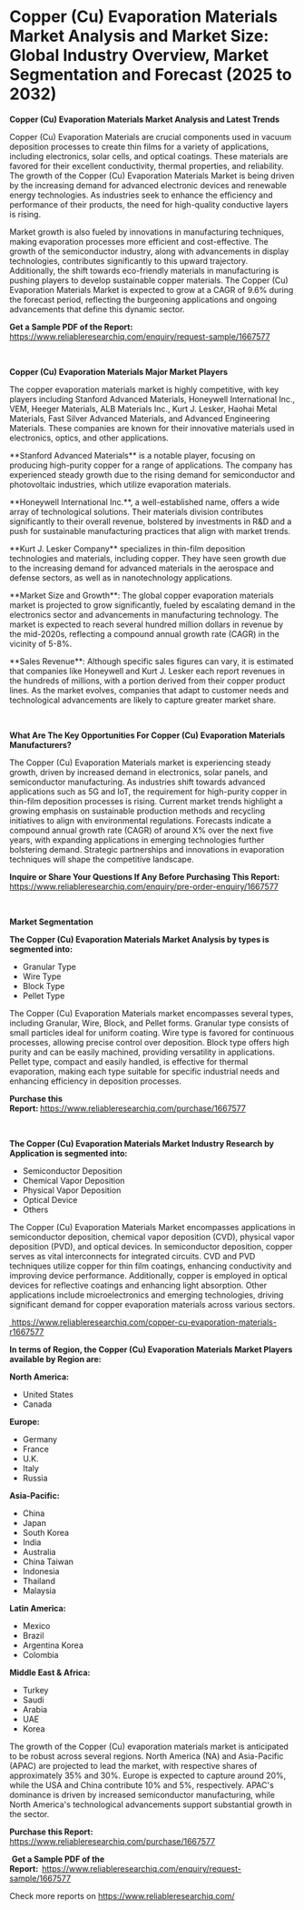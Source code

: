 <p><h1>Copper (Cu) Evaporation Materials Market Analysis and Market Size: Global Industry Overview, Market Segmentation and Forecast (2025 to 2032)</h1></p><p><strong>Copper (Cu) Evaporation Materials Market Analysis and Latest Trends</strong></p>
<p><p>Copper (Cu) Evaporation Materials are crucial components used in vacuum deposition processes to create thin films for a variety of applications, including electronics, solar cells, and optical coatings. These materials are favored for their excellent conductivity, thermal properties, and reliability. The growth of the Copper (Cu) Evaporation Materials Market is being driven by the increasing demand for advanced electronic devices and renewable energy technologies. As industries seek to enhance the efficiency and performance of their products, the need for high-quality conductive layers is rising.</p><p>Market growth is also fueled by innovations in manufacturing techniques, making evaporation processes more efficient and cost-effective. The growth of the semiconductor industry, along with advancements in display technologies, contributes significantly to this upward trajectory. Additionally, the shift towards eco-friendly materials in manufacturing is pushing players to develop sustainable copper materials. The Copper (Cu) Evaporation Materials Market is expected to grow at a CAGR of 9.6% during the forecast period, reflecting the burgeoning applications and ongoing advancements that define this dynamic sector.</p></p>
<p><strong>Get a Sample PDF of the Report:&nbsp;</strong> <a href="https://www.reliableresearchiq.com/enquiry/request-sample/1667577?utm_campaign=121&utm_medium=2&utm_source=Github&utm_content=ia&utm_term=02022025&utm_id=copper-cu-evaporation-materials">https://www.reliableresearchiq.com/enquiry/request-sample/1667577</a></p>
<p>&nbsp;</p>
<p><strong>Copper (Cu) Evaporation Materials Major Market Players</strong></p>
<p><p>The copper evaporation materials market is highly competitive, with key players including Stanford Advanced Materials, Honeywell International Inc., VEM, Heeger Materials, ALB Materials Inc., Kurt J. Lesker, Haohai Metal Materials, Fast Silver Advanced Materials, and Advanced Engineering Materials. These companies are known for their innovative materials used in electronics, optics, and other applications.</p><p>**Stanford Advanced Materials** is a notable player, focusing on producing high-purity copper for a range of applications. The company has experienced steady growth due to the rising demand for semiconductor and photovoltaic industries, which utilize evaporation materials.</p><p>**Honeywell International Inc.**, a well-established name, offers a wide array of technological solutions. Their materials division contributes significantly to their overall revenue, bolstered by investments in R&D and a push for sustainable manufacturing practices that align with market trends.</p><p>**Kurt J. Lesker Company** specializes in thin-film deposition technologies and materials, including copper. They have seen growth due to the increasing demand for advanced materials in the aerospace and defense sectors, as well as in nanotechnology applications.</p><p>**Market Size and Growth**: The global copper evaporation materials market is projected to grow significantly, fueled by escalating demand in the electronics sector and advancements in manufacturing technology. The market is expected to reach several hundred million dollars in revenue by the mid-2020s, reflecting a compound annual growth rate (CAGR) in the vicinity of 5-8%.</p><p>**Sales Revenue**: Although specific sales figures can vary, it is estimated that companies like Honeywell and Kurt J. Lesker each report revenues in the hundreds of millions, with a portion derived from their copper product lines. As the market evolves, companies that adapt to customer needs and technological advancements are likely to capture greater market share.</p></p>
<p>&nbsp;</p>
<p><strong>What Are The Key Opportunities For Copper (Cu) Evaporation Materials Manufacturers?</strong></p>
<p><p>The Copper (Cu) Evaporation Materials market is experiencing steady growth, driven by increased demand in electronics, solar panels, and semiconductor manufacturing. As industries shift towards advanced applications such as 5G and IoT, the requirement for high-purity copper in thin-film deposition processes is rising. Current market trends highlight a growing emphasis on sustainable production methods and recycling initiatives to align with environmental regulations. Forecasts indicate a compound annual growth rate (CAGR) of around X% over the next five years, with expanding applications in emerging technologies further bolstering demand. Strategic partnerships and innovations in evaporation techniques will shape the competitive landscape.</p></p>
<p><strong>Inquire or Share Your Questions If Any Before Purchasing This Report:</strong> <a href="https://www.reliableresearchiq.com/enquiry/pre-order-enquiry/1667577?utm_campaign=121&utm_medium=2&utm_source=Github&utm_content=ia&utm_term=02022025&utm_id=copper-cu-evaporation-materials">https://www.reliableresearchiq.com/enquiry/pre-order-enquiry/1667577</a></p>
<p>&nbsp;</p>
<p><strong>Market Segmentation</strong></p>
<p><strong>The Copper (Cu) Evaporation Materials Market Analysis by types is segmented into:</strong></p>
<p><ul><li>Granular Type</li><li>Wire Type</li><li>Block Type</li><li>Pellet Type</li></ul></p>
<p><p>The Copper (Cu) Evaporation Materials market encompasses several types, including Granular, Wire, Block, and Pellet forms. Granular type consists of small particles ideal for uniform coating. Wire type is favored for continuous processes, allowing precise control over deposition. Block type offers high purity and can be easily machined, providing versatility in applications. Pellet type, compact and easily handled, is effective for thermal evaporation, making each type suitable for specific industrial needs and enhancing efficiency in deposition processes.</p></p>
<p><strong>Purchase this Report:&nbsp;</strong><a href="https://www.reliableresearchiq.com/purchase/1667577?utm_campaign=121&utm_medium=2&utm_source=Github&utm_content=ia&utm_term=02022025&utm_id=copper-cu-evaporation-materials">https://www.reliableresearchiq.com/purchase/1667577</a></p>
<p>&nbsp;</p>
<p><strong>The Copper (Cu) Evaporation Materials Market Industry Research by Application is segmented into:</strong></p>
<p><ul><li>Semiconductor Deposition</li><li>Chemical Vapor Deposition</li><li>Physical Vapor Deposition</li><li>Optical Device</li><li>Others</li></ul></p>
<p><p>The Copper (Cu) Evaporation Materials Market encompasses applications in semiconductor deposition, chemical vapor deposition (CVD), physical vapor deposition (PVD), and optical devices. In semiconductor deposition, copper serves as vital interconnects for integrated circuits. CVD and PVD techniques utilize copper for thin film coatings, enhancing conductivity and improving device performance. Additionally, copper is employed in optical devices for reflective coatings and enhancing light absorption. Other applications include microelectronics and emerging technologies, driving significant demand for copper evaporation materials across various sectors.</p></p>
<p><a href="https://www.reliableresearchiq.com/copper-cu-evaporation-materials-r1667577?utm_campaign=121&utm_medium=2&utm_source=Github&utm_content=ia&utm_term=02022025&utm_id=copper-cu-evaporation-materials">&nbsp;https://www.reliableresearchiq.com/copper-cu-evaporation-materials-r1667577</a></p>
<p><strong>In terms of Region, the Copper (Cu) Evaporation Materials Market Players available by Region are:</strong></p>
<p>
    <p> <strong> North America: </strong>
        <ul>
            <li>United States</li>
            <li>Canada</li>
        </ul>
        </p> 
    <p> <strong> Europe: </strong>
        <ul>
            <li>Germany</li>
            <li>France</li>
            <li>U.K.</li>
            <li>Italy</li>
            <li>Russia</li>
        </ul>
        </p> 
    <p> <strong> Asia-Pacific: </strong>
        <ul>
            <li>China</li>
            <li>Japan</li>
            <li>South Korea</li>
            <li>India</li>
            <li>Australia</li>
            <li>China Taiwan</li>
            <li>Indonesia</li>
            <li>Thailand</li>
            <li>Malaysia</li>
        </ul>
        </p> 
    <p> <strong> Latin America: </strong>
        <ul>
            <li>Mexico</li>
            <li>Brazil</li>
            <li>Argentina Korea</li>
            <li>Colombia</li>
        </ul>
        </p> 
    <p> <strong> Middle East & Africa: </strong>
        <ul>
            <li>Turkey</li>
            <li>Saudi</li>
            <li>Arabia</li>
            <li>UAE</li>
            <li>Korea</li>
        </ul>
    </p>
    </p>
<p><p>The growth of the Copper (Cu) evaporation materials market is anticipated to be robust across several regions. North America (NA) and Asia-Pacific (APAC) are projected to lead the market, with respective shares of approximately 35% and 30%. Europe is expected to capture around 20%, while the USA and China contribute 10% and 5%, respectively. APAC's dominance is driven by increased semiconductor manufacturing, while North America's technological advancements support substantial growth in the sector.</p></p>
<p><strong>Purchase this Report: </strong><a href="https://www.reliableresearchiq.com/purchase/1667577?utm_campaign=121&utm_medium=2&utm_source=Github&utm_content=ia&utm_term=02022025&utm_id=copper-cu-evaporation-materials">https://www.reliableresearchiq.com/purchase/1667577</a></p>
<p>&nbsp;<strong>Get a Sample PDF of the Report:&nbsp;&nbsp;</strong><a href="https://www.reliableresearchiq.com/enquiry/request-sample/1667577?utm_campaign=121&utm_medium=2&utm_source=Github&utm_content=ia&utm_term=02022025&utm_id=copper-cu-evaporation-materials">https://www.reliableresearchiq.com/enquiry/request-sample/1667577</a></p>
<p><strong></strong></p>
<p>Check more reports on <a href="https://www.reliableresearchiq.com/?utm_campaign=121&utm_medium=2&utm_source=Github&utm_content=ia&utm_term=02022025&utm_id=copper-cu-evaporation-materials">https://www.reliableresearchiq.com/</a></p>